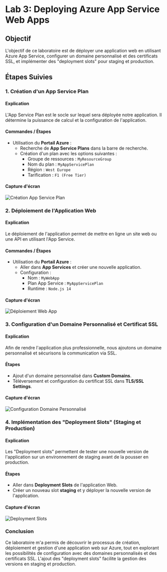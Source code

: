 # Lab 3: Deploying Azure App Service Web Apps

## Objectif
L'objectif de ce laboratoire est de déployer une application web en utilisant Azure App Service, configurer un domaine personnalisé et des certificats SSL, et implémenter des "deployment slots" pour staging et production.

## Étapes Suivies

### 1. Création d'un App Service Plan

#### Explication
L'App Service Plan est le socle sur lequel sera déployée notre application. Il détermine la puissance de calcul et la configuration de l'application.

#### Commandes / Étapes
- Utilisation du **Portail Azure** : 
  - Recherche de **App Service Plans** dans la barre de recherche.
  - Création d'un plan avec les options suivantes : 
    - Groupe de ressources : `MyResourceGroup`
    - Nom du plan : `MyAppServicePlan`
    - Région : `West Europe`
    - Tarification : `F1 (Free Tier)`

#### Capture d'écran
![Création App Service Plan](./screenshots/app-service-plan.png)

### 2. Déploiement de l'Application Web

#### Explication
Le déploiement de l'application permet de mettre en ligne un site web ou une API en utilisant l'App Service.

#### Commandes / Étapes
- Utilisation du **Portail Azure** : 
  - Aller dans **App Services** et créer une nouvelle application.
  - Configuration :
    - Nom : `MyWebApp`
    - Plan App Service : `MyAppServicePlan`
    - Runtime : `Node.js 14`

#### Capture d'écran
![Déploiement Web App](./screenshots/web-app-deployment.png)

### 3. Configuration d'un Domaine Personnalisé et Certificat SSL

#### Explication
Afin de rendre l'application plus professionnelle, nous ajoutons un domaine personnalisé et sécurisons la communication via SSL.

#### Étapes
- Ajout d'un domaine personnalisé dans **Custom Domains**.
- Téléversement et configuration du certificat SSL dans **TLS/SSL Settings**.

#### Capture d'écran
![Configuration Domaine Personnalisé](./screenshots/custom-domain-ssl.png)

### 4. Implémentation des "Deployment Slots" (Staging et Production)

#### Explication
Les "Deployment slots" permettent de tester une nouvelle version de l'application sur un environnement de staging avant de la pousser en production.

#### Étapes
- Aller dans **Deployment Slots** de l'application Web.
- Créer un nouveau slot **staging** et y déployer la nouvelle version de l'application.

#### Capture d'écran
![Deployment Slots](./screenshots/deployment-slots.png)

### Conclusion
Ce laboratoire m'a permis de découvrir le processus de création, déploiement et gestion d'une application web sur Azure, tout en explorant les possibilités de configuration avec des domaines personnalisés et des certificats SSL. L'ajout des "deployment slots" facilite la gestion des versions en staging et production.
